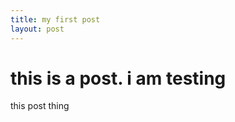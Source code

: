 ```yaml
---
title: my first post
layout: post
---
```



this is a post. i am testing
============================

this
post
thing

